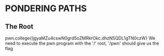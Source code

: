 # PONDERING PATHS
## The Root
pwn.college{IjgyaMZu4cswN0grd5oZMRkrOkc.dhzN5QDL1gTN0czW}
We need to execute the pwn program with the '/' root, '/pwn' should give us the flag
